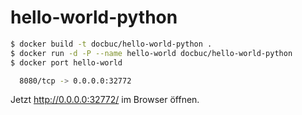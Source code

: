 # hello-world-python

```bash
$ docker build -t docbuc/hello-world-python .
$ docker run -d -P --name hello-world docbuc/hello-world-python
$ docker port hello-world

  8080/tcp -> 0.0.0.0:32772
```

Jetzt http://0.0.0.0:32772/ im Browser öffnen.
